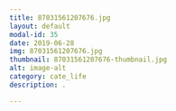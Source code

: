 ```yaml
---
title: 87031561207676.jpg
layout: default
modal-id: 35
date: 2019-06-28
img: 87031561207676.jpg
thumbnail: 87031561207676-thumbnail.jpg
alt: image-alt
category: cate_life
description: .

---
```

